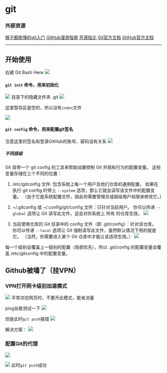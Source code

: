 # git

### 外部资源

[猴子都能懂的git入门](https://backlog.com/git-tutorial/cn/)
[GitHub漫游指南](https://github.phodal.com/#/chapter/Github%E6%BC%AB%E6%B8%B8%E6%8C%87%E5%8D%97)
[开源指北](https://oschina.gitee.io/opensource-guide/)
[Git官方文档](https://git-scm.com/book/zh/v2)
[GitHub官方文档](https://docs.github.com/cn)

---

## 开始使用
右键 Git Bash Here
![](2022-11-25-16-30-55.png)
#### ```git init``` 命令，用来初始化
![](2022-11-25-16-33-40.png)
目录下的隐藏文件夹 .git
![](2022-11-25-16-34-56.png)

这里暂存区是空的，所以没有```index```文件

![](2022-11-28-23-25-41.png)

#### ```git config``` 命令，用来配置git签名
注意这里的签名和登录GitHub的账号、密码没有关系
![](2022-11-25-16-50-20.png)
##### 不同层级

Git 自带一个 git config 的工具来帮助设置控制 Git 外观和行为的配置变量。 这些变量存储在三个不同的位置：

1. /etc/gitconfig 文件: 包含系统上每一个用户及他们仓库的通用配置。 如果在执行 git config 时带上 ```--system``` 选项，那么它就会读写该文件中的配置变量。 （由于它是系统配置文件，因此你需要管理员或超级用户权限来修改它。）

2. ~/.gitconfig 或 ~/.config/git/config 文件：只针对当前用户。 你可以传递 ```--global``` 选项让 Git 读写此文件，这会对你系统上 所有 的仓库生效。
![](2022-11-25-16-56-52.png)

3. 当前使用仓库的 Git 目录中的 config 文件（即 .git/config）：针对该仓库。 你可以传递 ```--local``` 选项让 Git 强制读写此文件，虽然默认情况下用的就是它。 （当然，你需要进入某个 Git 仓库中才能让该选项生效。）
![](2022-11-25-16-55-26.png)

每一个级别会覆盖上一级别的配置（局部优先），所以 .git/config 的配置变量会覆盖 /etc/gitconfig 中的配置变量。

## Github被墙了（挂VPN）

### VPN打开网卡级别加速模式

![](2022-12-07-00-52-53.png)
平常浏览网页时，不要开此模式，能省流量

ping谷歌测试一下
![](2022-12-07-00-54-50.png)

但是此时```git push```报错
![](2022-12-07-00-55-27.png)

解决方案：
![](2022-12-07-00-56-25.png)

### 配置Git的代理

![](2022-12-07-00-57-53.png)

![](2022-12-07-00-58-24.png)
此时```git push```成功


